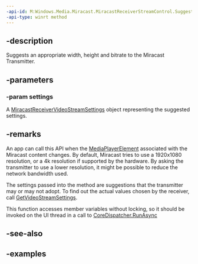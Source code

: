 ```yaml
---
-api-id: M:Windows.Media.Miracast.MiracastReceiverStreamControl.SuggestVideoStreamSettings(Windows.Media.Miracast.MiracastReceiverVideoStreamSettings)
-api-type: winrt method
---
```


## -description

Suggests an appropriate width, height and bitrate to the Miracast Transmitter.

## -parameters

### -param settings

A [MiracastReceiverVideoStreamSettings](miracastreceivervideostreamsettings.md) object representing the suggested settings.

## -remarks

An app can call this API when the [MediaPlayerElement](/uwp/api/Windows.UI.Xaml.Controls.MediaPlayerElement) associated with the Miracast content changes. By default, Miracast tries to use a 1920x1080 resolution, or a 4k resolution if supported by the hardware. By asking the transmitter to use a lower resolution, it might be possible to reduce the network bandwidth used. 

The settings passed into the method are suggestions that the transmitter may or may not adopt. To find out the actual values chosen by the receiver, call [GetVideoStreamSettings](miracastreceiverstreamcontrol_getvideostreamsettings_412448218.md).


This function accesses member variables without locking, so it should be invoked on the UI thread in a call to [CoreDispatcher.RunAsync](/uwp/api/windows.ui.core.coredispatcher.runasync)

## -see-also

## -examples

